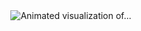<div align="center">
  <img src="https://github.com/user-attachments/assets/96b30c10-2f58-428a-8fe7-91c5e63dc33e" alt="Animated visualization of..." />
</div>

